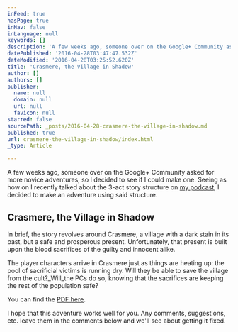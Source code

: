 ```yaml
---
inFeed: true
hasPage: true
inNav: false
inLanguage: null
keywords: []
description: 'A few weeks ago, someone over on the Google+ Community asked for more novice adventures, so I decided to see if I could make one. Seeing as how on I recently talked about the 3-act story structure on my podcast, I decided to make an adventure using said structure.'
datePublished: '2016-04-28T03:47:47.532Z'
dateModified: '2016-04-28T03:25:52.620Z'
title: 'Crasmere, the Village in Shadow'
author: []
authors: []
publisher:
  name: null
  domain: null
  url: null
  favicon: null
starred: false
sourcePath: _posts/2016-04-28-crasmere-the-village-in-shadow.md
published: true
url: crasmere-the-village-in-shadow/index.html
_type: Article

---
```

A few weeks ago, someone over on the Google+ Community asked for more novice adventures, so I decided to see if I could make one. Seeing as how on I recently talked about the 3-act story structure on [my podcast][0], I decided to make an adventure using said structure.

## Crasmere, the Village in Shadow

In brief, the story revolves around Crasmere, a village with a dark stain in its past, but a safe and prosperous present. Unfortunately, that present is built upon the blood sacrifices of the guilty and innocent alike.

The player characters arrive in Crasmere just as things are heating up: the pool of sacrificial victims is running dry. Will they be able to save the village from the cult?_Will_the PCs do so, knowing that the sacrifices are keeping the rest of the population safe?

You can find the [PDF here][1].

I hope that this adventure works well for you. Any comments, suggestions, etc. leave them in the comments below and we'll see about getting it fixed.

[0]: http://sharkbonepodcast.com/2016/04/podchatter14/
[1]: http://www.poisonedpages.com/resources/VillageInShadow.pdf